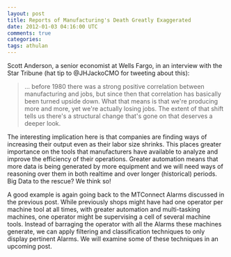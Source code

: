 ```yaml
---           
layout: post
title: Reports of Manufacturing's Death Greatly Exaggerated
date: 2012-01-03 04:16:00 UTC
comments: true
categories: 
tags: athulan
---
```


Scott Anderson, a senior economist at Wells Fargo, in an interview with the Star Tribune (hat tip to @JHJackoCMO for tweeting about this):
> ... before 1980 there was a strong positive correlation between manufacturing and jobs, but since then that correlation has basically been turned upside down. What that means is that we're producing more and more, yet we're actually losing jobs. The extent of that shift tells us there's a structural change that's gone on that deserves a deeper look.

The interesting implication here is that companies are finding ways of increasing their output even as their labor size shrinks. This places greater importance on the tools that manufacturers have available to analyze and improve the efficiency of their operations. Greater automation means that more data is being generated by more equipment and we will need ways of reasoning over them in both realtime and over longer (historical) periods. Big Data to the rescue? We think so!


A good example is again going back to the MTConnect Alarms discussed in the previous post. While previously shops might have had one operator per machine tool at all times, with greater automation and multi-tasking machines, one operator might be supervising a cell of several machine tools. Instead of barraging the operator with all the Alarms these machines generate, we can apply filtering and classification techniques to only display pertinent Alarms. We will examine some of these techniques in an upcoming post. 
